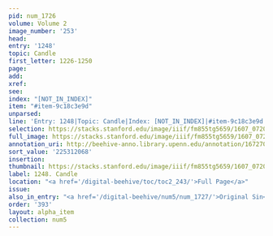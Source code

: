 ```yaml
---
pid: num_1726
volume: Volume 2
image_number: '253'
head:
entry: '1248'
topic: Candle
first_letter: 1226-1250
page:
add:
xref:
see:
index: "[NOT_IN_INDEX]"
item: "#item-9c18c3e9d"
unparsed:
line: 'Entry: 1248|Topic: Candle|Index: [NOT_IN_INDEX]|#item-9c18c3e9d'
selection: https://stacks.stanford.edu/image/iiif/fm855tg5659/1607_0720/431,2068,2800,407/full/0/default.jpg
full_image: https://stacks.stanford.edu/image/iiif/fm855tg5659/1607_0720/full/full/0/default.jpg
annotation_uri: http://beehive-anno.library.upenn.edu/annotation/1672700668510
sort_value: '225312068'
insertion:
thumbnail: https://stacks.stanford.edu/image/iiif/fm855tg5659/1607_0720/431,2068,600,180/250,/0/default.jpg
label: 1248. Candle
location: "<a href='/digital-beehive/toc/toc2_243/'>Full Page</a>"
issue:
also_in_entry: "<a href='/digital-beehive/num5/num_1727/'>Original Sin</a>"
order: '393'
layout: alpha_item
collection: num5
---
```

